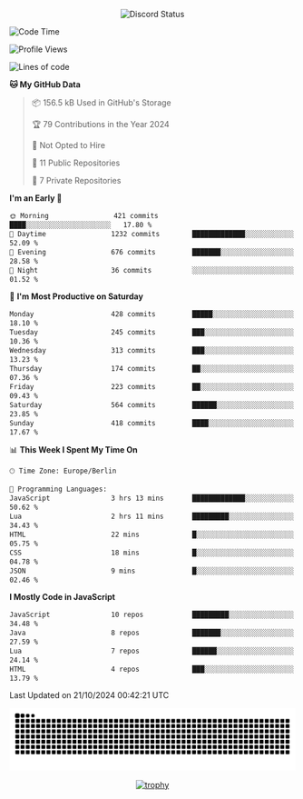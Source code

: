 <!-- Discord Status -->
<p align="center">
  <img src="https://lanyard.cnrad.dev/api/531896089096486922?borderRadius=30px" alt="Discord Status" />
</p>

<!--START_SECTION:waka-->
![Code Time](http://img.shields.io/badge/Code%20Time-950%20hrs%2058%20mins-blue)

![Profile Views](http://img.shields.io/badge/Profile%20Views-0-blue)

![Lines of code](https://img.shields.io/badge/From%20Hello%20World%20I%27ve%20Written-3.9%20million%20lines%20of%20code-blue)

**🐱 My GitHub Data** 

> 📦 156.5 kB Used in GitHub's Storage 
 > 
> 🏆 79 Contributions in the Year 2024
 > 
> 🚫 Not Opted to Hire
 > 
> 📜 11 Public Repositories 
 > 
> 🔑 7 Private Repositories 
 > 
**I'm an Early 🐤** 

```text
🌞 Morning                421 commits         ████░░░░░░░░░░░░░░░░░░░░░   17.80 % 
🌆 Daytime                1232 commits        █████████████░░░░░░░░░░░░   52.09 % 
🌃 Evening                676 commits         ███████░░░░░░░░░░░░░░░░░░   28.58 % 
🌙 Night                  36 commits          ░░░░░░░░░░░░░░░░░░░░░░░░░   01.52 % 
```
📅 **I'm Most Productive on Saturday** 

```text
Monday                   428 commits         █████░░░░░░░░░░░░░░░░░░░░   18.10 % 
Tuesday                  245 commits         ███░░░░░░░░░░░░░░░░░░░░░░   10.36 % 
Wednesday                313 commits         ███░░░░░░░░░░░░░░░░░░░░░░   13.23 % 
Thursday                 174 commits         ██░░░░░░░░░░░░░░░░░░░░░░░   07.36 % 
Friday                   223 commits         ██░░░░░░░░░░░░░░░░░░░░░░░   09.43 % 
Saturday                 564 commits         ██████░░░░░░░░░░░░░░░░░░░   23.85 % 
Sunday                   418 commits         ████░░░░░░░░░░░░░░░░░░░░░   17.67 % 
```


📊 **This Week I Spent My Time On** 

```text
🕑︎ Time Zone: Europe/Berlin

💬 Programming Languages: 
JavaScript               3 hrs 13 mins       █████████████░░░░░░░░░░░░   50.62 % 
Lua                      2 hrs 11 mins       █████████░░░░░░░░░░░░░░░░   34.43 % 
HTML                     22 mins             █░░░░░░░░░░░░░░░░░░░░░░░░   05.75 % 
CSS                      18 mins             █░░░░░░░░░░░░░░░░░░░░░░░░   04.78 % 
JSON                     9 mins              █░░░░░░░░░░░░░░░░░░░░░░░░   02.46 % 
```

**I Mostly Code in JavaScript** 

```text
JavaScript               10 repos            █████████░░░░░░░░░░░░░░░░   34.48 % 
Java                     8 repos             ███████░░░░░░░░░░░░░░░░░░   27.59 % 
Lua                      7 repos             ██████░░░░░░░░░░░░░░░░░░░   24.14 % 
HTML                     4 repos             ███░░░░░░░░░░░░░░░░░░░░░░   13.79 % 
```




 Last Updated on 21/10/2024 00:42:21 UTC
<!--END_SECTION:waka-->

<!-- GitHub Contribution Snake -->
<p align="center">
  <img src="https://raw.githubusercontent.com/vxnsin/vxnsin/output/github-contribution-grid-snake-dark.svg" alt="GitHub Contribution Snake" />
</p>

<!-- GitHub Trophy -->
<p align="center">
  <a href="https://github.com/ryo-ma/github-profile-trophy">
    <img src="https://github-profile-trophy.vercel.app/?username=vxnsin&theme=onedark" alt="trophy" />
  </a>
</p>
